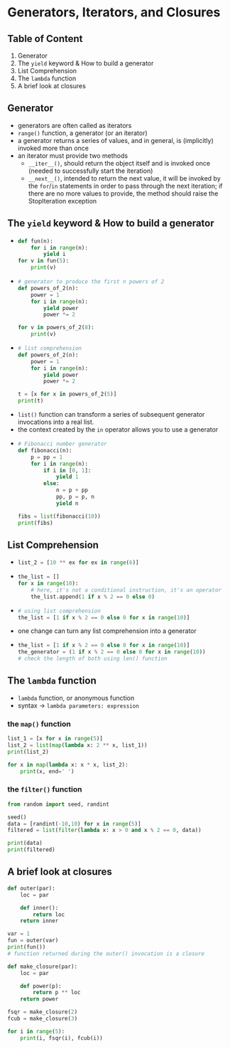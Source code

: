 # Generators, Iterators, and Closures

## Table of Content

1. Generator
1. The `yield` keyword & How to build a generator
1. List Comprehension
1. The `lambda` function
1. A brief look at closures

## Generator

* generators are often called as iterators
* `range()` function, a generator (or an iterator)
* a generator returns a series of values, and in general, is (implicitly) invoked more than once
* an iterator must provide two methods
    * `__iter__()`, should return the object itself and is invoked once (needed to successfully start the iteration)
    * `__next__()`, intended to return the next value, it will be invoked by the `for`/`in` statements in order to pass through the next iteration; if there are no more values to provide, the method should raise the StopIteration exception

## The `yield` keyword & How to build a generator

*   ```py
    def fun(n):
        for i in range(n):
            yield i
    for v in fun(5):
        print(v)
    ```
*   ```py
    # generator to produce the first n powers of 2
    def powers_of_2(n):
        power = 1
        for i in range(n):
            yield power
            power *= 2

    for v in powers_of_2(8):
        print(v)
    ```
*   ```py
    # list comprehension
    def powers_of_2(n):
        power = 1
        for i in range(n):
            yield power
            power *= 2

    t = [x for x in powers_of_2(5)]
    print(t)
    ```
* `list()` function can transform a series of subsequent generator invocations into a real list.
* the context created by the `in` operator allows you to use a generator
*   ```py
    # Fibonacci number generator
    def fibonacci(n):
        p = pp = 1
        for i in range(n):
            if i in [0, 1]:
                yield 1
            else:
                n = p + pp
                pp, p = p, n
                yield n
    
    fibs = list(fibonacci(10))
    print(fibs)
    ```

## List Comprehension

*   ```py
    list_2 = [10 ** ex for ex in range(6)]
    ```
*   ```py
    the_list = []
    for x in range(10):
        # here, it's not a conditional instruction, it's an operator
        the_list.append(1 if x % 2 == 0 else 0)
    ```
*   ```py
    # using list comprehension
    the_list = [1 if x % 2 == 0 else 0 for x in range(10)]
    ```
* one change can turn any list comprehension into a generator
*   ```py
    the_list = [1 if x % 2 == 0 else 0 for x in range(10)]
    the_generator = (1 if x % 2 == 0 else 0 for x in range(10))
    # check the length of both using len() function
    ```

## The `lambda` function

* `lambda` function, or anonymous function
* syntax &rarr; `lambda parameters: expression`

### the `map()` function

```py
list_1 = [x for x in range(5)]
list_2 = list(map(lambda x: 2 ** x, list_1))
print(list_2)

for x in map(lambda x: x * x, list_2):
    print(x, end=' ')
```

### the `filter()` function

```py
from random import seed, randint

seed()
data = [randint(-10,10) for x in range(5)]
filtered = list(filter(lambda x: x > 0 and x % 2 == 0, data))

print(data)
print(filtered)
```

## A brief look at closures

```py
def outer(par):
    loc = par

    def inner():
        return loc
    return inner

var = 1
fun = outer(var)
print(fun())
# function returned during the outer() invocation is a closure
```
```py
def make_closure(par):
    loc = par

    def power(p):
        return p ** loc
    return power

fsqr = make_closure(2)
fcub = make_closure(3)

for i in range(5):
    print(i, fsqr(i), fcub(i))
```
